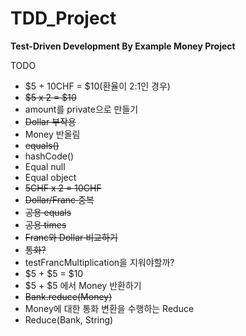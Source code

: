# TDD_Project

**Test-Driven Development By Example Money Project**

TODO

- $5 + 10CHF = $10(환율이 2:1인 경우)
- ~~$5 x 2 = $10~~
- amount를 private으로 만들기
- ~~Dollar 부작용~~
- Money 반올림
- ~~equals()~~
- hashCode()
- Equal null 
- Equal object
- ~~5CHF x 2 = 10CHF~~
- ~~Dollar/Franc 중복~~
- ~~공용 equals~~
- ~~공용 times~~
- ~~Franc와 Dollar 비교하기~~
- ~~통화?~~ 
- testFrancMultiplication을 지워야할까?
- $5 + $5 = $10
- $5 + $5 에서 Money 반환하기
- ~~Bank.reduce(Money)~~
- Money에 대한 통화 변환을 수행하는 Reduce
- Reduce(Bank, String)